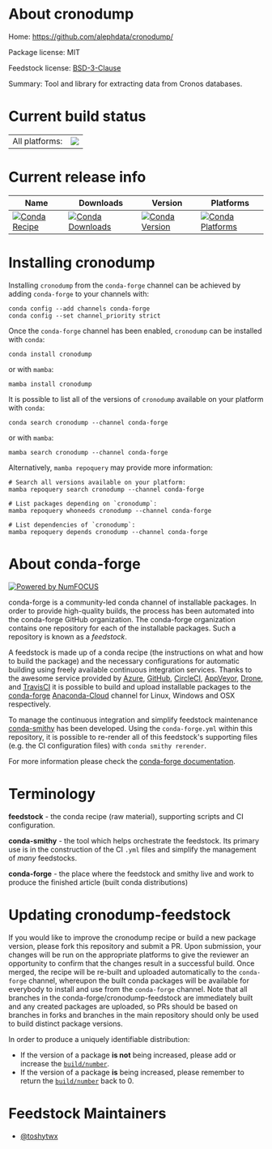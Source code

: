 About cronodump
===============

Home: https://github.com/alephdata/cronodump/

Package license: MIT

Feedstock license: [BSD-3-Clause](https://github.com/conda-forge/cronodump-feedstock/blob/main/LICENSE.txt)

Summary: Tool and library for extracting data from Cronos databases.

Current build status
====================


<table><tr><td>All platforms:</td>
    <td>
      <a href="https://dev.azure.com/conda-forge/feedstock-builds/_build/latest?definitionId=18156&branchName=main">
        <img src="https://dev.azure.com/conda-forge/feedstock-builds/_apis/build/status/cronodump-feedstock?branchName=main">
      </a>
    </td>
  </tr>
</table>

Current release info
====================

| Name | Downloads | Version | Platforms |
| --- | --- | --- | --- |
| [![Conda Recipe](https://img.shields.io/badge/recipe-cronodump-green.svg)](https://anaconda.org/conda-forge/cronodump) | [![Conda Downloads](https://img.shields.io/conda/dn/conda-forge/cronodump.svg)](https://anaconda.org/conda-forge/cronodump) | [![Conda Version](https://img.shields.io/conda/vn/conda-forge/cronodump.svg)](https://anaconda.org/conda-forge/cronodump) | [![Conda Platforms](https://img.shields.io/conda/pn/conda-forge/cronodump.svg)](https://anaconda.org/conda-forge/cronodump) |

Installing cronodump
====================

Installing `cronodump` from the `conda-forge` channel can be achieved by adding `conda-forge` to your channels with:

```
conda config --add channels conda-forge
conda config --set channel_priority strict
```

Once the `conda-forge` channel has been enabled, `cronodump` can be installed with `conda`:

```
conda install cronodump
```

or with `mamba`:

```
mamba install cronodump
```

It is possible to list all of the versions of `cronodump` available on your platform with `conda`:

```
conda search cronodump --channel conda-forge
```

or with `mamba`:

```
mamba search cronodump --channel conda-forge
```

Alternatively, `mamba repoquery` may provide more information:

```
# Search all versions available on your platform:
mamba repoquery search cronodump --channel conda-forge

# List packages depending on `cronodump`:
mamba repoquery whoneeds cronodump --channel conda-forge

# List dependencies of `cronodump`:
mamba repoquery depends cronodump --channel conda-forge
```


About conda-forge
=================

[![Powered by
NumFOCUS](https://img.shields.io/badge/powered%20by-NumFOCUS-orange.svg?style=flat&colorA=E1523D&colorB=007D8A)](https://numfocus.org)

conda-forge is a community-led conda channel of installable packages.
In order to provide high-quality builds, the process has been automated into the
conda-forge GitHub organization. The conda-forge organization contains one repository
for each of the installable packages. Such a repository is known as a *feedstock*.

A feedstock is made up of a conda recipe (the instructions on what and how to build
the package) and the necessary configurations for automatic building using freely
available continuous integration services. Thanks to the awesome service provided by
[Azure](https://azure.microsoft.com/en-us/services/devops/), [GitHub](https://github.com/),
[CircleCI](https://circleci.com/), [AppVeyor](https://www.appveyor.com/),
[Drone](https://cloud.drone.io/welcome), and [TravisCI](https://travis-ci.com/)
it is possible to build and upload installable packages to the
[conda-forge](https://anaconda.org/conda-forge) [Anaconda-Cloud](https://anaconda.org/)
channel for Linux, Windows and OSX respectively.

To manage the continuous integration and simplify feedstock maintenance
[conda-smithy](https://github.com/conda-forge/conda-smithy) has been developed.
Using the ``conda-forge.yml`` within this repository, it is possible to re-render all of
this feedstock's supporting files (e.g. the CI configuration files) with ``conda smithy rerender``.

For more information please check the [conda-forge documentation](https://conda-forge.org/docs/).

Terminology
===========

**feedstock** - the conda recipe (raw material), supporting scripts and CI configuration.

**conda-smithy** - the tool which helps orchestrate the feedstock.
                   Its primary use is in the construction of the CI ``.yml`` files
                   and simplify the management of *many* feedstocks.

**conda-forge** - the place where the feedstock and smithy live and work to
                  produce the finished article (built conda distributions)


Updating cronodump-feedstock
============================

If you would like to improve the cronodump recipe or build a new
package version, please fork this repository and submit a PR. Upon submission,
your changes will be run on the appropriate platforms to give the reviewer an
opportunity to confirm that the changes result in a successful build. Once
merged, the recipe will be re-built and uploaded automatically to the
`conda-forge` channel, whereupon the built conda packages will be available for
everybody to install and use from the `conda-forge` channel.
Note that all branches in the conda-forge/cronodump-feedstock are
immediately built and any created packages are uploaded, so PRs should be based
on branches in forks and branches in the main repository should only be used to
build distinct package versions.

In order to produce a uniquely identifiable distribution:
 * If the version of a package **is not** being increased, please add or increase
   the [``build/number``](https://docs.conda.io/projects/conda-build/en/latest/resources/define-metadata.html#build-number-and-string).
 * If the version of a package **is** being increased, please remember to return
   the [``build/number``](https://docs.conda.io/projects/conda-build/en/latest/resources/define-metadata.html#build-number-and-string)
   back to 0.

Feedstock Maintainers
=====================

* [@toshytwx](https://github.com/toshytwx/)

